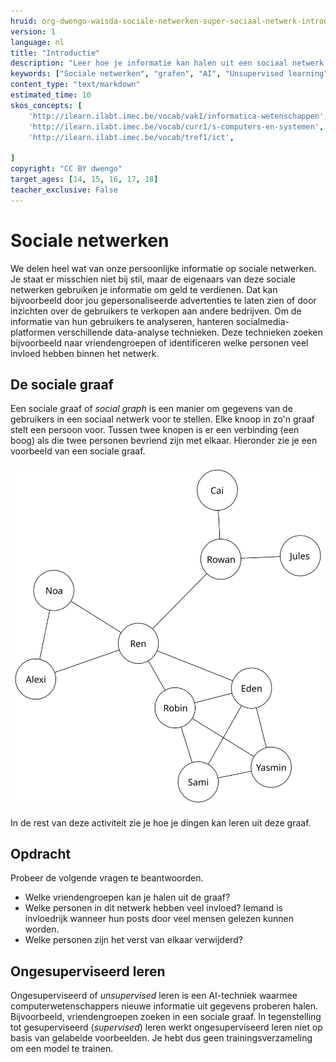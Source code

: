 ```yaml
---
hruid: org-dwengo-waisda-sociale-netwerken-super-sociaal-netwerk-introductie
version: 1
language: nl
title: "Introductie"
description: "Leer hoe je informatie kan halen uit een sociaal netwerk."
keywords: ["Sociale netwerken", "grafen", "AI", "Unsupervised learning"]
content_type: "text/markdown"
estimated_time: 10
skos_concepts: [
    'http://ilearn.ilabt.imec.be/vocab/vak1/informatica-wetenschappen', 
    'http://ilearn.ilabt.imec.be/vocab/curr1/s-computers-en-systemen',
    'http://ilearn.ilabt.imec.be/vocab/tref1/ict',

]
copyright: "CC BY dwengo"
target_ages: [14, 15, 16, 17, 18]
teacher_exclusive: False
---
```


# Sociale netwerken

We delen heel wat van onze persoonlijke informatie op sociale netwerken. Je staat er misschien niet bij stil, maar de eigenaars van deze sociale netwerken gebruiken je informatie om geld te verdienen. Dat kan bijvoorbeeld door jou gepersonaliseerde advertenties te laten zien of door inzichten over de gebruikers te verkopen aan andere bedrijven. Om de informatie van hun gebruikers te analyseren, hanteren socialmedia-platformen verschillende data-analyse technieken. Deze technieken zoeken bijvoorbeeld naar vriendengroepen of identificeren welke personen veel invloed hebben binnen het netwerk.  

## De sociale graaf

Een sociale graaf of *social graph* is een manier om gegevens van de gebruikers in een sociaal netwerk voor te stellen. Elke knoop in zo'n graaf stelt een persoon voor. Tussen twee knopen is er een verbinding (een boog) als die twee personen bevriend zijn met elkaar. Hieronder zie je een voorbeeld van een sociale graaf.

!["Voorbeeld van een sociale graaf."](img/voorbeeld_sociale_graaf.svg)

In de rest van deze activiteit zie je hoe je dingen kan leren uit deze graaf.

<div class="dwengo-content assignment">
<h2 class="title">Opdracht</h2>
<div class="content">
Probeer de volgende vragen te beantwoorden.
<ul>
<li>Welke vriendengroepen kan je halen uit de graaf?</li>
<li>Welke personen in dit netwerk hebben veel invloed? Iemand is invloedrijk wanneer hun posts door veel mensen gelezen kunnen worden.</li>
<li>Welke personen zijn het verst van elkaar verwijderd? </li>
</ul>
</div>
</div>




<div class="dwengo-content sideinfo">
<h2 class="title">Ongesuperviseerd leren</h2>
<div class="content">
Ongesuperviseerd of <em>unsupervised</em> leren is een AI-techniek waarmee computerwetenschappers nieuwe informatie uit gegevens proberen halen. Bijvoorbeeld, vriendengroepen zoeken in een sociale graaf. In tegenstelling tot gesuperviseerd (<em>supervised</em>) leren werkt ongesuperviseerd leren niet op basis van gelabelde voorbeelden. Je hebt dus geen trainingsverzameling om een model te trainen.  
</div>
</div>

